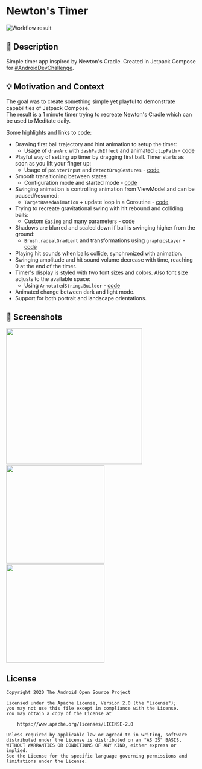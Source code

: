 # Newton's Timer

![Workflow result](https://github.com/MaciejCiemiega/NewtonsTimer/workflows/Check/badge.svg)


## :scroll: Description
Simple timer app inspired by Newton's Cradle. Created in Jetpack Compose for [#AndroidDevChallenge](https://developer.android.com/dev-challenge).


## :bulb: Motivation and Context
The goal was to create something simple yet playful to demonstrate capabilities of Jetpack Compose.  
The result is a 1 minute timer trying to recreate Newton's Cradle which can be used to Meditate daily.

Some highlights and links to code:
- Drawing first ball trajectory and hint animation to setup the timer:
  - Usage of `drawArc` with `dashPathEffect` and animated `clipPath` - [code](/app/src/main/java/com/mobnetic/newtonstimer/configuration/ConfigurationHint.kt)
- Playful way of setting up timer by dragging first ball. Timer starts as soon as you lift your finger up:
  - Usage of `pointerInput` and `detectDragGestures` - [code](/app/src/main/java/com/mobnetic/newtonstimer/configuration/ConfigurationDrag.kt)
- Smooth transitioning between states:
  - Configuration mode and started mode - [code](app/src/main/java/com/mobnetic/newtonstimer/timer/NewtonsTimerScreen.kt)
- Swinging animation is controlling animation from ViewModel and can be paused/resumed:
  - `TargetBasedAnimation` + update loop in a Coroutine - [code](/app/src/main/java/com/mobnetic/newtonstimer/timer/TimerViewModel.kt)
- Trying to recreate gravitational swing with hit rebound and colliding balls:
  - Custom `Easing` and many parameters - [code](/app/src/main/java/com/mobnetic/newtonstimer/balls/SwingAnimation.kt)
- Shadows are blurred and scaled down if ball is swinging higher from the ground:
  - `Brush.radialGradient` and transformations using `graphicsLayer` - [code](/app/src/main/java/com/mobnetic/newtonstimer/balls/Shadow.kt)
- Playing hit sounds when balls collide, synchronized with animation.
- Swinging amplitude and hit sound volume decrease with time, reaching 0 at the end of the timer.
- Timer's display is styled with two font sizes and colors. Also font size adjusts to the available space:
  - Using `AnnotatedString.Builder` - [code](app/src/main/java/com/mobnetic/newtonstimer/timer/Display.kt)
- Animated change between dark and light mode.
- Support for both portrait and landscape orientations.


## :camera_flash: Screenshots
<img src="/results/video.gif" width="360">&emsp;<img src="/results/screenshot_1.png" width="260">&emsp;<img src="/results/screenshot_2.png" width="260">

## License
```
Copyright 2020 The Android Open Source Project

Licensed under the Apache License, Version 2.0 (the "License");
you may not use this file except in compliance with the License.
You may obtain a copy of the License at

    https://www.apache.org/licenses/LICENSE-2.0

Unless required by applicable law or agreed to in writing, software
distributed under the License is distributed on an "AS IS" BASIS,
WITHOUT WARRANTIES OR CONDITIONS OF ANY KIND, either express or implied.
See the License for the specific language governing permissions and
limitations under the License.
```
